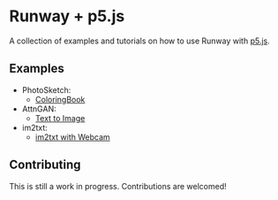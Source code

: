 # Runway + p5.js

A collection of examples and tutorials on how to use Runway with [p5.js](http://p5js.org/).

## Examples

* PhotoSketch:
  * [ColoringBook](PhotoSketch/ColoringBook)
* AttnGAN:
  * [Text to Image](AttnGAN/)
* im2txt:
  * [im2txt with Webcam](im2txt/)


## Contributing

This is still a work in progress. Contributions are welcomed!